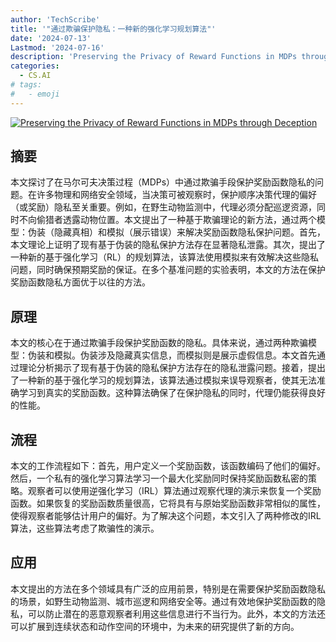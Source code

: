 ```yaml
---
author: 'TechScribe'
title: '"通过欺骗保护隐私：一种新的强化学习规划算法"'
date: '2024-07-13'
Lastmod: '2024-07-16'
description: 'Preserving the Privacy of Reward Functions in MDPs through Deception'
categories:
  - CS.AI
# tags:
#   - emoji
---
```


[![Preserving the Privacy of Reward Functions in MDPs through Deception](https://arxiv-research-1301205113.cos.ap-guangzhou.myqcloud.com/images/2407.09809v1.pdf_0.jpg)](https://arxiv.org/abs/2407.09809v1)

## 摘要

本文探讨了在马尔可夫决策过程（MDPs）中通过欺骗手段保护奖励函数隐私的问题。在许多物理和网络安全领域，当决策可被观察时，保护顺序决策代理的偏好（或奖励）隐私至关重要。例如，在野生动物监测中，代理必须分配巡逻资源，同时不向偷猎者透露动物位置。本文提出了一种基于欺骗理论的新方法，通过两个模型：伪装（隐藏真相）和模拟（展示错误）来解决奖励函数隐私保护问题。首先，本文理论上证明了现有基于伪装的隐私保护方法存在显著隐私泄露。其次，提出了一种新的基于强化学习（RL）的规划算法，该算法使用模拟来有效解决这些隐私问题，同时确保预期奖励的保证。在多个基准问题的实验表明，本文的方法在保护奖励函数隐私方面优于以往的方法。<!--more-->

## 原理

本文的核心在于通过欺骗手段保护奖励函数的隐私。具体来说，通过两种欺骗模型：伪装和模拟。伪装涉及隐藏真实信息，而模拟则是展示虚假信息。本文首先通过理论分析揭示了现有基于伪装的隐私保护方法存在的隐私泄露问题。接着，提出了一种新的基于强化学习的规划算法，该算法通过模拟来误导观察者，使其无法准确学习到真实的奖励函数。这种算法确保了在保护隐私的同时，代理仍能获得良好的性能。

## 流程

本文的工作流程如下：首先，用户定义一个奖励函数，该函数编码了他们的偏好。然后，一个私有的强化学习算法学习一个最大化奖励同时保持奖励函数私密的策略。观察者可以使用逆强化学习（IRL）算法通过观察代理的演示来恢复一个奖励函数。如果恢复的奖励函数质量很高，它将具有与原始奖励函数非常相似的属性，使得观察者能够估计用户的偏好。为了解决这个问题，本文引入了两种修改的IRL算法，这些算法考虑了欺骗性的演示。

## 应用

本文提出的方法在多个领域具有广泛的应用前景，特别是在需要保护奖励函数隐私的场景，如野生动物监测、城市巡逻和网络安全等。通过有效地保护奖励函数的隐私，可以防止潜在的恶意观察者利用这些信息进行不当行为。此外，本文的方法还可以扩展到连续状态和动作空间的环境中，为未来的研究提供了新的方向。